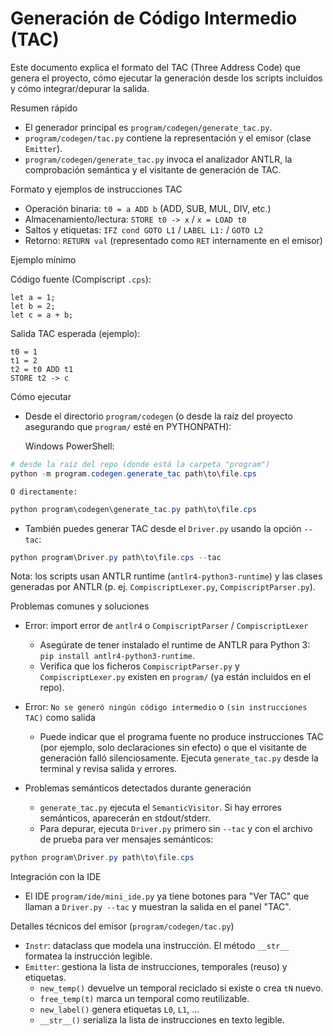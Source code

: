 # Generación de Código Intermedio (TAC)

Este documento explica el formato del TAC (Three Address Code) que genera el proyecto, cómo ejecutar
la generación desde los scripts incluidos y cómo integrar/depurar la salida.

Resumen rápido
- El generador principal es `program/codegen/generate_tac.py`.
- `program/codegen/tac.py` contiene la representación y el emisor (clase `Emitter`).
- `program/codegen/generate_tac.py` invoca el analizador ANTLR, la comprobación semántica y el visitante de generación de TAC.

Formato y ejemplos de instrucciones TAC
- Operación binaria: `t0 = a ADD b` (ADD, SUB, MUL, DIV, etc.)
- Almacenamiento/lectura: `STORE t0 -> x` / `x = LOAD t0`
- Saltos y etiquetas: `IFZ cond GOTO L1` / `LABEL L1:` / `GOTO L2`
- Retorno: `RETURN val` (representado como `RET` internamente en el emisor)

Ejemplo mínimo

Código fuente (Compiscript `.cps`):

```cps
let a = 1;
let b = 2;
let c = a + b;
```

Salida TAC esperada (ejemplo):

```
t0 = 1
t1 = 2
t2 = t0 ADD t1
STORE t2 -> c
```

Cómo ejecutar

- Desde el directorio `program/codegen` (o desde la raíz del proyecto asegurando que `program/` esté en PYTHONPATH):

	Windows PowerShell:

```powershell
# desde la raíz del repo (donde está la carpeta "program")
python -m program.codegen.generate_tac path\to\file.cps
```

	O directamente:

```powershell
python program\codegen\generate_tac.py path\to\file.cps
```

- También puedes generar TAC desde el `Driver.py` usando la opción `--tac`:

```powershell
python program\Driver.py path\to\file.cps --tac
```

Nota: los scripts usan ANTLR runtime (`antlr4-python3-runtime`) y las clases generadas por ANTLR (p. ej. `CompiscriptLexer.py`, `CompiscriptParser.py`).

Problemas comunes y soluciones

- Error: import error de `antlr4` o `CompiscriptParser` / `CompiscriptLexer`
	- Asegúrate de tener instalado el runtime de ANTLR para Python 3: `pip install antlr4-python3-runtime`.
	- Verifica que los ficheros `CompiscriptParser.py` y `CompiscriptLexer.py` existen en `program/` (ya están incluidos en el repo).

- Error: `No se generó ningún código intermedio` o `(sin instrucciones TAC)` como salida
	- Puede indicar que el programa fuente no produce instrucciones TAC (por ejemplo, solo declaraciones sin efecto) o que
		el visitante de generación falló silenciosamente. Ejecuta `generate_tac.py` desde la terminal y revisa salida y errores.

- Problemas semánticos detectados durante generación
	- `generate_tac.py` ejecuta el `SemanticVisitor`. Si hay errores semánticos, aparecerán en stdout/stderr.
	- Para depurar, ejecuta `Driver.py` primero sin `--tac` y con el archivo de prueba para ver mensajes semánticos:

```powershell
python program\Driver.py path\to\file.cps
```

Integración con la IDE

- El IDE `program/ide/mini_ide.py` ya tiene botones para "Ver TAC" que llaman a `Driver.py --tac` y muestran la salida en el panel "TAC".


Detalles técnicos del emisor (`program/codegen/tac.py`)

- `Instr`: dataclass que modela una instrucción. El método `__str__` formatea la instrucción legible.
- `Emitter`: gestiona la lista de instrucciones, temporales (reuso) y etiquetas.
	- `new_temp()` devuelve un temporal reciclado si existe o crea `tN` nuevo.
	- `free_temp(t)` marca un temporal como reutilizable.
	- `new_label()` genera etiquetas `L0`, `L1`, ...
	- `__str__()` serializa la lista de instrucciones en texto legible.


```
